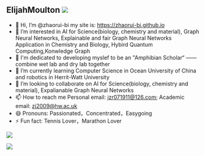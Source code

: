## ElijahMoulton ![](https://komarev.com/ghpvc/?username=zhaorui-bi)
- 👋 Hi, I’m @zhaorui-bi my site is: https://zhaorui-bi.github.io
- 👀 I’m interested in AI for Science(biology, chemistry and material), Graph Neural Networks, Explainable and fair Graph Neural Networks Application in Chemistry and Biology, Hybird Quantum Computing,Konwledge Graph
- 🚀 I'm dedicated to developing myslef to be an "Amphibian Scholar“ —— combine wet lab and dry lab together
- 🌱 I’m currently learning Computer Science in Ocean University of China and robotics in Herrit-Watt University
- 💞️ I’m looking to collaborate on AI for Science(biology, chemistry and material), Expalianable Graph Neural Networks
- 📫 How to reach me Personal email: jzr071911@126.com; Academic email: zj2009@hw.ac.uk
- 😄 Pronouns: Passionated，Concentrated，Easygoing
- ⚡ Fun fact: Tennis Lover，Marathon Lover

![](https://github-readme-stats.vercel.app/api?username=zhaorui-bi&count_private=true&show_icons=true&theme=transparent)

[![](https://github-readme-stats.vercel.app/api/top-langs/?username=zhaorui-bi&layout=compact&hide=javascript,html,c,css,scss,typescript,xml,ShaderLab)](https://github.com/anuraghazra/github-readme-stats)

<!---
zhaorui-bi/zhaorui-bi is a ✨ special ✨ repository because its `README.md` (this file) appears on your GitHub profile.
You can click the Preview link to take a look at your changes.
--->
